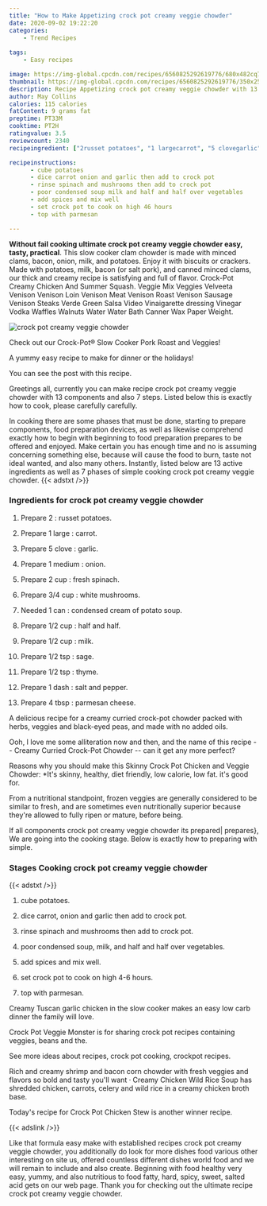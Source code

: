 ```yaml
---
title: "How to Make Appetizing crock pot creamy veggie chowder"
date: 2020-09-02 19:22:20
categories:
    - Trend Recipes
    
tags:
    - Easy recipes

image: https://img-global.cpcdn.com/recipes/6560825292619776/680x482cq70/crock-pot-creamy-veggie-chowder-recipe-main-photo.jpg
thumbnail: https://img-global.cpcdn.com/recipes/6560825292619776/350x250cq70/crock-pot-creamy-veggie-chowder-recipe-main-photo.jpg
description: Recipe Appetizing crock pot creamy veggie chowder with 13 ingredients and 7 stages of easy cooking.
author: May Collins
calories: 115 calories
fatContent: 9 grams fat
preptime: PT33M
cooktime: PT2H
ratingvalue: 3.5
reviewcount: 2340
recipeingredient: ["2russet potatoes", "1 largecarrot", "5 clovegarlic", "1 mediumonion", "2 cupfresh spinach", "3/4 cupwhite mushrooms", "1 cancondensed cream of potato soup", "1/2 cuphalf and half", "1/2 cupmilk", "1/2 tspsage", "1/2 tspthyme", "1 dashsalt and pepper", "4 tbspparmesan cheese"]

recipeinstructions: 
      - cube potatoes 
      - dice carrot onion and garlic then add to crock pot 
      - rinse spinach and mushrooms then add to crock pot 
      - poor condensed soup milk and half and half over vegetables 
      - add spices and mix well 
      - set crock pot to cook on high 46 hours 
      - top with parmesan

---
```




**Without fail cooking ultimate crock pot creamy veggie chowder easy, tasty, practical**. This slow cooker clam chowder is made with minced clams, bacon, onion, milk, and potatoes. Enjoy it with biscuits or crackers. Made with potatoes, milk, bacon (or salt pork), and canned minced clams, our thick and creamy recipe is satisfying and full of flavor. Crock-Pot Creamy Chicken And Summer Squash. Veggie Mix Veggies Velveeta Venison Venison Loin Venison Meat Venison Roast Venison Sausage Venison Steaks Verde Green Salsa Video Vinaigarette dressing Vinegar Vodka Waffles Walnuts Water Water Bath Canner Wax Paper Weight.


![crock pot creamy veggie chowder](https://img-global.cpcdn.com/recipes/6560825292619776/680x482cq70/crock-pot-creamy-veggie-chowder-recipe-main-photo.jpg "crock pot creamy veggie chowder")



Check out our Crock-Pot® Slow Cooker Pork Roast and Veggies!

A yummy easy recipe to make for dinner or the holidays!

You can see the post with this recipe.


Greetings all, currently you can make recipe crock pot creamy veggie chowder with 13 components and also 7 steps. Listed below this is exactly how to cook, please carefully carefully.

In cooking there are some phases that must be done, starting to prepare components, food preparation devices, as well as likewise comprehend exactly how to begin with beginning to food preparation prepares to be offered and enjoyed. Make certain you has enough time and no is assuming concerning something else, because will cause the food to burn, taste not ideal wanted, and also many others. Instantly, listed below are 13 active ingredients as well as 7 phases of simple cooking crock pot creamy veggie chowder.
{{< adstxt />}}

### Ingredients for crock pot creamy veggie chowder


1. Prepare 2 : russet potatoes.

1. Prepare 1 large : carrot.

1. Prepare 5 clove : garlic.

1. Prepare 1 medium : onion.

1. Prepare 2 cup : fresh spinach.

1. Prepare 3/4 cup : white mushrooms.

1. Needed 1 can : condensed cream of potato soup.

1. Prepare 1/2 cup : half and half.

1. Prepare 1/2 cup : milk.

1. Prepare 1/2 tsp : sage.

1. Prepare 1/2 tsp : thyme.

1. Prepare 1 dash : salt and pepper.

1. Prepare 4 tbsp : parmesan cheese.


A delicious recipe for a creamy curried crock-pot chowder packed with herbs, veggies and black-eyed peas, and made with no added oils.

Ooh, I love me some alliteration now and then, and the name of this recipe -- Creamy Curried Crock-Pot Chowder -- can it get any more perfect?

Reasons why you should make this Skinny Crock Pot Chicken and Veggie Chowder: *It&#39;s skinny, healthy, diet friendly, low calorie, low fat. it&#39;s good for.

From a nutritional standpoint, frozen veggies are generally considered to be similar to fresh, and are sometimes even nutritionally superior because they&#39;re allowed to fully ripen or mature, before being.


If all components crock pot creamy veggie chowder its prepared| prepares}, We are going into the cooking stage. Below is exactly how to preparing with simple.

### Stages Cooking crock pot creamy veggie chowder

{{< adstxt />}}


1. cube potatoes.



1. dice carrot, onion and garlic then add to crock pot.



1. rinse spinach and mushrooms then add to crock pot.



1. poor condensed soup, milk, and half and half over vegetables.



1. add spices and mix well.



1. set crock pot to cook on high 4-6 hours.



1. top with parmesan.




Creamy Tuscan garlic chicken in the slow cooker makes an easy low carb dinner the family will love.

Crock Pot Veggie Monster is for sharing crock pot recipes containing veggies, beans and the.

See more ideas about recipes, crock pot cooking, crockpot recipes.

Rich and creamy shrimp and bacon corn chowder with fresh veggies and flavors so bold and tasty you&#39;ll want · Creamy Chicken Wild Rice Soup has shredded chicken, carrots, celery and wild rice in a creamy chicken broth base.

Today&#39;s recipe for Crock Pot Chicken Stew is another winner recipe.


{{< adslink />}}

Like that formula easy make with established recipes crock pot creamy veggie chowder, you additionally do look for more dishes food various other interesting on site us, offered countless different dishes world food and we will remain to include and also create. Beginning with food healthy very easy, yummy, and also nutritious to food fatty, hard, spicy, sweet, salted acid gets on our web page. Thank you for checking out the ultimate recipe crock pot creamy veggie chowder.
